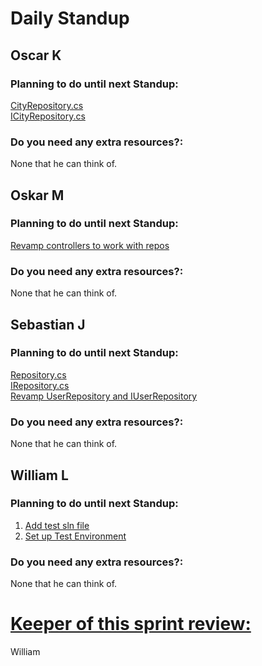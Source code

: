 # Daily Standup

## Oscar K

### Planning to do until next Standup:

[CityRepository.cs](https://sebastianjones.atlassian.net/browse/FGC-46)  
[ICityRepository.cs  ](https://sebastianjones.atlassian.net/browse/FGC-47)

### Do you need any extra resources?:

None that he can think of.  

## Oskar M

### Planning to do until next Standup:

[Revamp controllers to work with repos  ](https://sebastianjones.atlassian.net/browse/FGC-93)  

### Do you need any extra resources?:

None that he can think of.

## Sebastian J

### Planning to do until next Standup:

[Repository.cs](https://sebastianjones.atlassian.net/browse/FGC-99)   
[IRepository.cs  ](https://sebastianjones.atlassian.net/browse/FGC-100)  
[Revamp UserRepository and IUserRepository  ](https://sebastianjones.atlassian.net/browse/FGC-92)

### Do you need any extra resources?:

None that he can think of.

## William L

### Planning to do until next Standup:

1. [Add test sln file](https://sebastianjones.atlassian.net/browse/FGC-98)  
2. [Set up Test Environment](https://sebastianjones.atlassian.net/browse/FGC-6)  

### Do you need any extra resources?:

None that he can think of.

# **<u>Keeper of this sprint review:</u>**

William

